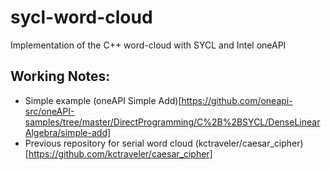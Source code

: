 # sycl-word-cloud
Implementation of the C++ word-cloud with SYCL and Intel oneAPI

## Working Notes:
- Simple example (oneAPI Simple Add)[https://github.com/oneapi-src/oneAPI-samples/tree/master/DirectProgramming/C%2B%2BSYCL/DenseLinearAlgebra/simple-add]
- Previous repository for serial word cloud (kctraveler/caesar_cipher)[https://github.com/kctraveler/caesar_cipher]